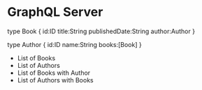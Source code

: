 # GraphQL Server

type Book {
    id:ID
    title:String
    publishedDate:String
    author:Author
}

type Author {
    id:ID
    name:String
    books:[Book]
}

- List of Books
- List of Authors
- List of Books with Author
- List of Authors with Books